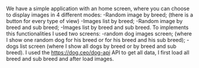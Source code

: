 We have a simple application with an home screen, where you can choose to display images in 4 different modes: 
-Random image by breed; (there is a button for every type of view)
-Images list by breed;
-Random image by breed and sub breed;
-Images list by breed and sub breed.
To implements this functionalities I used two screens:
-random dog images screen; (where I show one random dog for his breed or for his breed and his sub breed);
-dogs list screen (where I show all dogs by breed or by breed and sub breed).
I used the https://dog.ceo/dog-api API to get all data, I first load all breed and sub breed and after load images.
